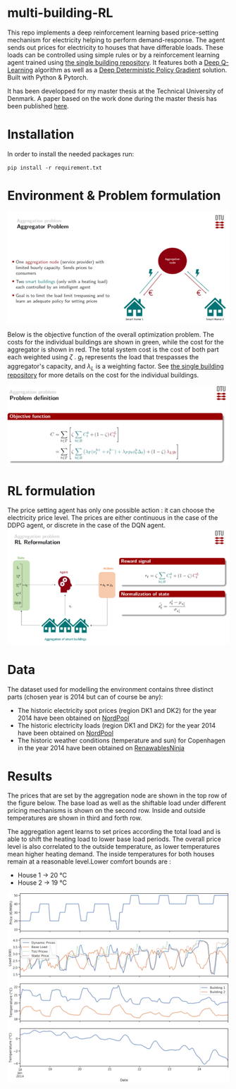 # multi-building-RL

This repo implements a deep reinforcement learning based price-setting mechanism for electricity helping to perform demand-response. The agent sends out prices for electricity to houses that have differable loads. These loads can be controlled using simple rules or by a reinforcement learning agent trained using [the single building repository](https://github.com/Cernewein/heating-RL-agent). It features both a [Deep Q-Learning](https://arxiv.org/abs/1312.5602) algorithm as well as a [Deep Deterministic Policy Gradient](https://arxiv.org/abs/1509.02971) solution. Built with Python & Pytorch.


It has been developped for my master thesis at the Technical University of Denmark.
A paper based on the work done during the master thesis has been published [here](https://doi.org/10.1145/3427773.3427862).

# Installation

In order to install the needed packages run:
```
pip install -r requirement.txt
```


# Environment & Problem formulation

![](/images/aggregationPb.PNG)

Below is the objective function of the overall optimization problem. The costs for the individual buildings are shown in green, while the cost for the aggregator is shown in red. The total system cost is the cost of both part each weighted using $\zeta$ . $g_{t}$ represents the load that trespasses the aggregator's capacity, and $\lambda_L$ is a weighting factor. See [the single building repository](https://github.com/Cernewein/heating-RL-agent) for more details on the cost for the individual buildings.

![](/images/objectiveFunction.PNG)



# RL formulation

The price setting agent has only one possible action : it can choose the electricity price level. The prices are either continuous in the case of the DDPG agent, or discrete in the case of the DQN agent.
![](/images/RLFormulation.PNG)


# Data

The dataset used for modelling the environment contains three distinct parts (chosen year is 2014 but can of course be any):
* The historic electricity spot prices (region DK1 and DK2) for the year 2014 have been obtained on [NordPool](https://www.nordpoolgroup.com)
* The historic electricity loads (region DK1 and DK2) for the year 2014 have been obtained on [NordPool](https://www.nordpoolgroup.com)
* The historic weather conditions (temperature and sun) for Copenhagen in the year 2014 have been obtained on [RenawablesNinja](https://www.renewables.ninja/)


# Results

The prices that are set by the aggregation node are shown in the top row of the figure below. The base load as well as the shiftable load under different pricing mechanisms is shown on the second row. Inside and outside temperatures are shown in third and forth row.

The aggregation agent learns to set prices according the total load and is able to shift the heating load to lower base load periods. The overall price level is also correlated to the outside temperature, as lower temperatures mean higher heating demand. The inside temperatures for both houses remain at a reasonable level.Lower comfort bounds are : 
* House 1 -> 20 °C
* House 2 -> 19 °C

![](/images/twoBuildingsLoad.png)
